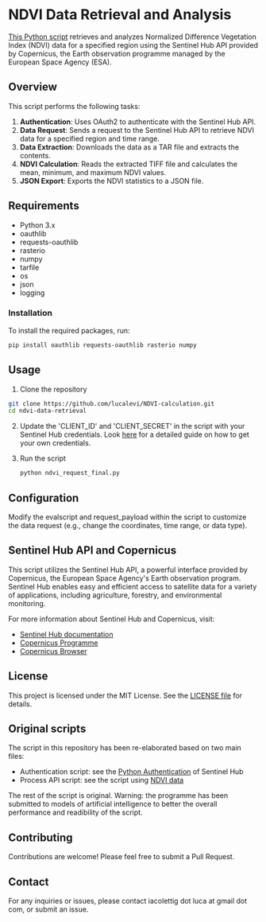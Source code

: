 # NDVI Data Retrieval and Analysis
[This Python script](https://github.com/lucalevi/NDVI-calculation/blob/main/ndvi_request_final.py)
retrieves and analyzes Normalized Difference Vegetation Index (NDVI) data for a specified region using the Sentinel Hub API provided by Copernicus, the Earth observation programme managed by the European Space Agency (ESA).

## Overview
This script performs the following tasks:

1. **Authentication**: Uses OAuth2 to authenticate with the Sentinel Hub API.
2. **Data Request**: Sends a request to the Sentinel Hub API to retrieve NDVI data for a specified region and time range.
3. **Data Extraction**: Downloads the data as a TAR file and extracts the contents.
4. **NDVI Calculation**: Reads the extracted TIFF file and calculates the mean, minimum, and maximum NDVI values.
5. **JSON Export**: Exports the NDVI statistics to a JSON file.

## Requirements
- Python 3.x
- oauthlib
- requests-oauthlib
- rasterio
- numpy
- tarfile
- os
- json
- logging

### Installation
To install the required packages, run:
```sh
pip install oauthlib requests-oauthlib rasterio numpy
```

## Usage
1. Clone the repository
```sh
git clone https://github.com/lucalevi/NDVI-calculation.git
cd ndvi-data-retrieval
```

2. Update the 'CLIENT_ID' and 'CLIENT_SECRET' in the script with your Sentinel Hub credentials. Look [here](https://documentation.dataspace.copernicus.eu/APIs/SentinelHub/Overview/Authentication.html) for a detailed guide on how to get your own credentials.

3. Run the script
   ```sh
   python ndvi_request_final.py
   ```

## Configuration
Modify the evalscript and request_payload within the script to customize the data request (e.g., change the coordinates, time range, or data type).

## Sentinel Hub API and Copernicus
This script utilizes the Sentinel Hub API, a powerful interface provided by Copernicus, the European Space Agency's Earth observation program. Sentinel Hub enables easy and efficient access to satellite data for a variety of applications, including agriculture, forestry, and environmental monitoring.

For more information about Sentinel Hub and Copernicus, visit:

- [Sentinel Hub documentation](https://documentation.dataspace.copernicus.eu/APIs/SentinelHub.html)
- [Copernicus Programme](https://www.copernicus.eu/en)
- [Copernicus Browser](https://browser.dataspace.copernicus.eu/?zoom=5&lat=50.16282&lng=20.78613&themeId=DEFAULT-THEME&visualizationUrl=https%3A%2F%2Fsh.dataspace.copernicus.eu%2Fogc%2Fwms%2Fa91f72b5-f393-4320-bc0f-990129bd9e63&datasetId=S2_L2A_CDAS&demSource3D="MAPZEN"&cloudCoverage=30&dateMode=SINGLE)

## License
This project is licensed under the MIT License. See the [LICENSE file](https://github.com/lucalevi/NDVI-calculation/blob/main/LICENSE) for details.

## Original scripts
The script in this repository has been re-elaborated based on two main files:
- Authentication script: see the [Python Authentication](https://documentation.dataspace.copernicus.eu/APIs/SentinelHub/Overview/Authentication.html#python) of Sentinel Hub
- Process API script: see the script using [NDVI data](https://documentation.dataspace.copernicus.eu/APIs/SentinelHub/Process/Examples/S3SLSTR.html#ndvi-image-and-value-multi-part-response-png-and-geotiff)

The rest of the script is original.
Warning: the programme has been submitted to models of artificial intelligence to better the overall performance and readibility of the script.

## Contributing
Contributions are welcome! Please feel free to submit a Pull Request.

## Contact
For any inquiries or issues, please contact iacolettig dot luca at gmail dot com, or submit an issue.





